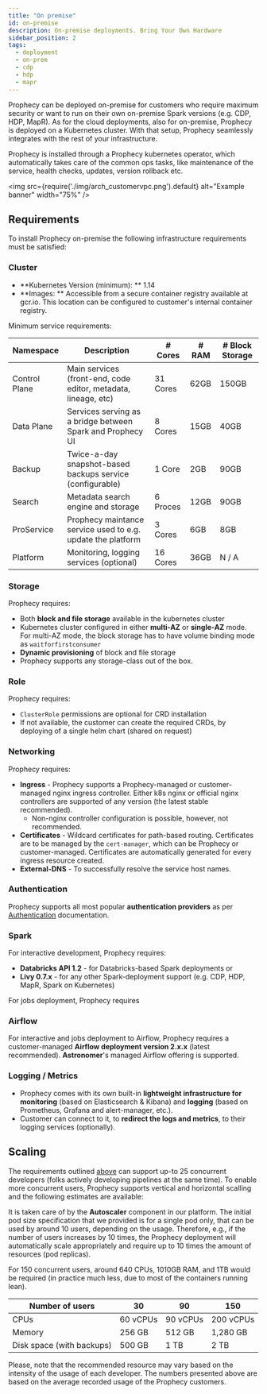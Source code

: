 ```yaml
---
title: "On premise"
id: on-premise
description: On-premise deployments. Bring Your Own Hardware
sidebar_position: 2
tags:
  - deployment
  - on-prem
  - cdp
  - hdp
  - mapr
---
```


Prophecy can be deployed on-premise for customers who require maximum security or want to run on their own on-premise
Spark versions (e.g. CDP, HDP, MapR). As for the cloud deployments, also for on-premise, Prophecy is deployed on a
Kubernetes cluster. With that setup, Prophecy seamlessly integrates with the rest of your infrastructure.

Prophecy is installed through a Prophecy kubernetes operator, which automatically takes care of the common ops tasks,
like maintenance of the service, health checks, updates, version rollback etc.

<img src={require('./img/arch_customervpc.png').default} alt="Example banner" width="75%" />

## Requirements

To install Prophecy on-premise the following infrastructure requirements must be satisfied:

### Cluster

- **Kubernetes Version (minimum): ** 1.14
- **Images: ** Accessible from a secure container registry available at gcr.io. This location can be configured to
  customer's internal container registry.

Minimum service requirements:

| Namespace     | Description                                                    | # Cores  | # RAM | # Block Storage |
|---------------|----------------------------------------------------------------|----------|-------|-----------------|
| Control Plane | Main services (front-end, code editor, metadata, lineage, etc) | 31 Cores | 62GB  | 150GB           |
| Data Plane    | Services serving as a bridge between Spark and Prophecy UI     | 8 Cores  | 15GB  | 40GB            |
| Backup        | Twice-a-day snapshot-based backups service (configurable)      | 1 Core   | 2GB   | 90GB            |
| Search        | Metadata search engine and storage                             | 6 Proces | 12GB  | 90GB            |
| ProService    | Prophecy maintance service used to e.g. update the platform    | 3 Cores  | 6GB   | 8GB             |
| Platform      | Monitoring, logging services (optional)                        | 16 Cores | 36GB  | N / A           |

### Storage

Prophecy requires:

- Both **block and file storage** available in the kubernetes cluster
- Kubernetes cluster configured in either **multi-AZ** or **single-AZ** mode. For multi-AZ mode, the block storage has
  to have
  volume binding mode as `waitforfirstconsumer`
- **Dynamic provisioning** of block and file storage
- Prophecy supports any storage-class out of the box.

### Role

Prophecy requires:

- `ClusterRole` permissions are optional for CRD installation
- If not available, the customer can create the required CRDs, by deploying of a single helm chart (shared on request)

### Networking

Prophecy requires:

- **Ingress** - Prophecy supports a Prophecy-managed or customer-managed nginx ingress controller. Either k8s nginx or
  official nginx controllers are supported of any version (the latest stable recommended).
    - Non-nginx controller configuration is possible, however, not recommended.
- **Certificates** - Wildcard certificates for path-based routing. Certificates are to be managed by the `cert-manager`,
  which can be Prophecy or customer-managed. Certificates are automatically generated for every ingress resource
  created.
- **External-DNS** - To successfully resolve the service host names.

### Authentication

Prophecy supports all most popular **authentication providers** as
per [Authentication](/architecture/authentication/) documentation.

### Spark

For interactive development, Prophecy requires:

- **Databricks API 1.2** - for Databricks-based Spark deployments or
- **Livy 0.7.x** - for any other Spark-deployment support (e.g. CDP, HDP, MapR, Spark on Kubernetes)

For jobs deployment, Prophecy requires

### Airflow

For interactive and jobs deployment to Airflow, Prophecy requires a customer-managed **Airflow deployment version
2.x.x** (latest recommended). **Astronomer**'s managed Airflow offering is supported.

### Logging / Metrics

- Prophecy comes with its own built-in **lightweight infrastructure for monitoring** (based on Elasticsearch & Kibana)
  and
  **logging** (based on Prometheus, Grafana and alert-manager, etc.).
- Customer can connect to it, to **redirect the logs and metrics**, to their logging services (optionally).

## Scaling

The requirements outlined [above](#cluster) can support up-to 25 concurrent developers (folks actively developing
pipelines at the same time). To enable more concurrent users, Prophecy supports vertical and horizontal scalling and
the following estimates are available:

It is taken care of by the **Autoscaler** component in our platform. The initial pod size specification that we provided
is for a single pod only, that can be used by around 10 users, depending on the usage. Therefore, e.g., if the number of
users increases by 10 times, the Prophecy deployment will automatically scale appropriately and require up to 10 times
the amount of resources (pod replicas).

For 150 concurrent users, around 640 CPUs, 1010GB RAM, and 1TB would be required (in practice much less, due to
most of the containers running lean).

| Number of users           | 30        | 90       | 150       |
|---------------------------|-----------|----------|-----------|
| CPUs                      | 60 vCPUs  | 90 vCPUs | 200 vCPUs |
| Memory                    | 256 GB    | 512 GB   | 1,280 GB  |
| Disk space (with backups) | 500 GB    | 1 TB     | 2 TB      |

Please, note that the recommended resource may vary based on the intensity of the usage of each developer. The numbers
presented above are based on the average recorded usage of the Prophecy customers. 
